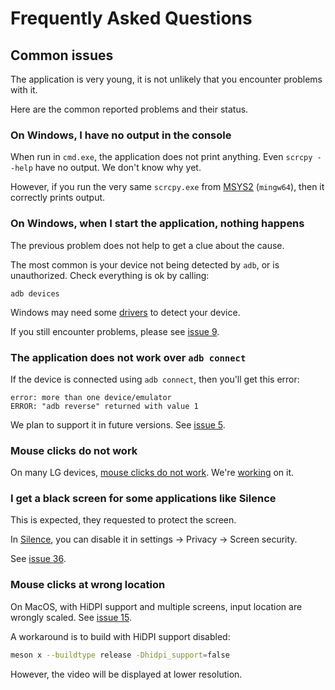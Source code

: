 # Frequently Asked Questions

## Common issues

The application is very young, it is not unlikely that you encounter problems
with it.

Here are the common reported problems and their status.

### On Windows, I have no output in the console

When run in `cmd.exe`, the application does not print anything. Even `scrcpy
--help` have no output. We don't know why yet.

However, if you run the very same `scrcpy.exe` from
[MSYS2](https://www.msys2.org/) (`mingw64`), then it correctly prints output.


### On Windows, when I start the application, nothing happens

The previous problem does not help to get a clue about the cause.

The most common is your device not being detected by `adb`, or is unauthorized.
Check everything is ok by calling:

    adb devices

Windows may need some [drivers] to detect your device.

[drivers]: https://developer.android.com/studio/run/oem-usb.html

If you still encounter problems, please see [issue 9].

[issue 9]: https://github.com/Genymobile/scrcpy/issues/9


### The application does not work over `adb connect`

If the device is connected using `adb connect`, then you'll get this error:

    error: more than one device/emulator
    ERROR: "adb reverse" returned with value 1

We plan to support it in future versions. See [issue 5].

[issue 5]: https://github.com/Genymobile/scrcpy/issues/5


### Mouse clicks do not work

On many LG devices, [mouse clicks do not work][issue 18]. We're [working][pr27]
on it.

[issue 18]: https://github.com/Genymobile/scrcpy/issues/18
[pr27]: https://github.com/Genymobile/scrcpy/pull/27


### I get a black screen for some applications like Silence

This is expected, they requested to protect the screen.

In [Silence], you can disable it in settings → Privacy → Screen security.

[silence]: https://f-droid.org/en/packages/org.smssecure.smssecure/

See [issue 36].

[issue 36]: https://github.com/Genymobile/scrcpy/issues/36


### Mouse clicks at wrong location

On MacOS, with HiDPI support and multiple screens, input location are wrongly
scaled. See [issue 15].

[issue 15]: https://github.com/Genymobile/scrcpy/issues/15

A workaround is to build with HiDPI support disabled:

```bash
meson x --buildtype release -Dhidpi_support=false
```

However, the video will be displayed at lower resolution.
